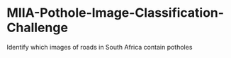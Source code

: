 # MIIA-Pothole-Image-Classification-Challenge
Identify which images of roads in South Africa contain potholes
